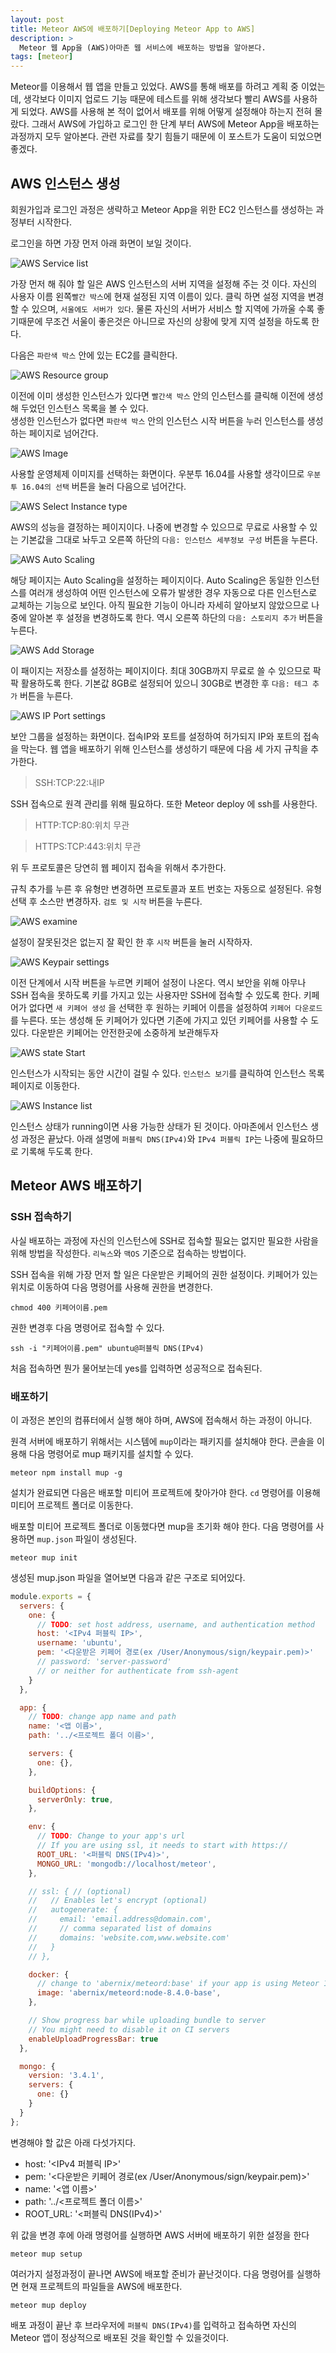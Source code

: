```yaml
---
layout: post
title: Meteor AWS에 배포하기[Deploying Meteor App to AWS]
description: >
  Meteor 웹 App을 (AWS)아마존 웹 서비스에 배포하는 방법을 알아본다.
tags: [meteor]
---
```


Meteor를 이용해서 웹 앱을 만들고 있었다. AWS를 통해 배포를 하려고 계획 중 이었는데, 생각보다 이미지 업로드 기능 때문에 테스트를 위해 생각보다 빨리 AWS를 사용하게 되었다. AWS를 사용해 본 적이 없어서 배포를 위해 어떻게 설정해야 하는지 전혀 몰랐다. 그래서 AWS에 가입하고 로그인 한 단계 부터 AWS에 Meteor App을 배포하는 과정까지 모두 알아본다. 관련 자료를 찾기 힘들기 때문에 이 포스트가 도움이 되었으면 좋겠다.

## AWS 인스턴스 생성
회원가입과 로그인 과정은 생략하고 Meteor App을 위한 EC2 인스턴스를 생성하는 과정부터 시작한다.

로그인을 하면 가장 먼저 아래 화면이 보일 것이다.

![](https://skaiblue.github.io/assets/img/posts/meteor/awsdeploy/1.png "AWS Service list")

가장 먼저 해 줘야 할 일은 AWS 인스턴스의 서버 지역을 설정해 주는 것 이다.
자신의 사용자 이름 왼쪽`빨간 박스`에 현재 설정된 지역 이름이 있다.
클릭 하면 설정 지역을 변경할 수 있으며, `서울에도 서버가 있다`. 물론 자신의 서버가 서비스 할 지역에 가까울 수록 좋기때문에 무조건 서울이 좋은것은 아니므로 자신의 상황에 맞게 지역 설정을 하도록 한다.

다음은 `파란색 박스` 안에 있는 EC2를 클릭한다.

![](https://skaiblue.github.io/assets/img/posts/meteor/awsdeploy/2.png "AWS Resource group")

이전에 이미 생성한 인스턴스가 있다면 `빨간색 박스` 안의 인스턴스를 클릭해 이전에 생성해 두었던 인스턴스 목록을 볼 수 있다.<br>
생성한 인스턴스가 없다면 `파란색 박스` 안의 인스턴스 시작 버튼을 누러 인스턴스를 생성하는 페이지로 넘어간다.

![](https://skaiblue.github.io/assets/img/posts/meteor/awsdeploy/3.png "AWS Image")

사용할 운영체제 이미지를 선택하는 화면이다. 우분투 16.04를 사용할 생각이므로 `우분투 16.04의 선택` 버튼을 눌러 다음으로 넘어간다.

![](https://skaiblue.github.io/assets/img/posts/meteor/awsdeploy/4.png "AWS Select Instance type")

AWS의 성능을 결정하는 페이지이다. 나중에 변경할 수 있으므로 무료로 사용할 수 있는 기본값을 그대로 놔두고 오른쪽 하단의 `다음: 인스턴스 세부정보 구성` 버튼을 누른다.

![](https://skaiblue.github.io/assets/img/posts/meteor/awsdeploy/5.png "AWS Auto Scaling")

해당 페이지는 Auto Scaling을 설정하는 페이지이다. Auto Scaling은 동일한 인스턴스를 여러개 생성하여 어떤 인스턴스에 오류가 발생한 경우 자동으로 다른 인스턴스로 교체하는 기능으로 보인다. 아직 필요한 기능이 아니라 자세히 알아보지 않았으므로 나중에 알아본 후 설정을 변경하도록 한다. 역시 오른쪽 하단의 `다음: 스토리지 추가` 버튼을 누른다.

![](https://skaiblue.github.io/assets/img/posts/meteor/awsdeploy/6.png "AWS Add Storage")

이 패이지는 저장소를 설정하는 페이지이다. 최대 30GB까지 무료로 쓸 수 있으므로 팍팍 활용하도록 한다. 기본값 8GB로 설정되어 있으니 30GB로 변경한 후 `다음: 테그 추가` 버튼을 누른다.

![](https://skaiblue.github.io/assets/img/posts/meteor/awsdeploy/7.png "AWS IP Port settings")

보안 그룹을 설정하는 화면이다. 접속IP와 포트를 설정하여 허가되지 IP와 포트의 접속을 막는다. 웹 앱을 배포하기 위해 인스턴스를 생성하기 때문에 다음 세 가지 규칙을 추가한다.

> SSH:TCP:22:내IP

SSH 접속으로 원격 관리를 위해 필요하다. 또한 Meteor deploy 에 ssh를 사용한다.

> HTTP:TCP:80:위치 무관

> HTTPS:TCP:443:위치 무관

위 두 프로토콜은 당연히 웹 페이지 접속을 위해서 추가한다.

규칙 추가를 누른 후 유형만 변경하면 프로토콜과 포트 번호는 자동으로 설정된다.
유형 선택 후 소스만 변경하자. `검토 및 시작` 버튼을 누른다.

![](https://skaiblue.github.io/assets/img/posts/meteor/awsdeploy/8.png "AWS examine")

설정이 잘못된것은 없는지 잘 확인 한 후 `시작` 버튼을 눌러 시작하자.

![](https://skaiblue.github.io/assets/img/posts/meteor/awsdeploy/9.png "AWS Keypair settings")

이전 단계에서 시작 버튼을 누르면 키페어 설정이 나온다. 역시 보안을 위해 아무나 SSH 접속을 못하도록 키를 가지고 있는 사용자만 SSH에 접속할 수 있도록 한다. 키페어가 없다면 `새 키페어 생성` 을 선택한 후 원하는 키페어 이름을 설정하여 `키페어 다운로드`를 누른다. 또는 생성해 둔 키페어가 있다면 기존에 가지고 있던 키페어를 사용할 수 도 있다.
다운받은 키페어는 안전한곳에 소중하게 보관해두자

![](https://skaiblue.github.io/assets/img/posts/meteor/awsdeploy/10.png "AWS state Start")

인스턴스가 시작되는 동안 시간이 걸릴 수 있다.
`인스턴스 보기`를 클릭하여 인스턴스 목록 페이지로 이동한다.

![](https://skaiblue.github.io/assets/img/posts/meteor/awsdeploy/11.png "AWS Instance list")

인스턴스 상태가 running이면 사용 가능한 상태가 된 것이다. 아마존에서 인스턴스 생성 과정은 끝났다. 아래 설명에 `퍼블릭 DNS(IPv4)`와 `IPv4 퍼블릭 IP`는 나중에 필요하므로 기록해 두도록 한다.

## Meteor AWS 배포하기

### SSH 접속하기
사실 배포하는 과정에 자신의 인스턴스에 SSH로 접속할 필요는 없지만 필요한 사람을 위해 방법을 작성한다. `리눅스`와 `맥OS` 기준으로 접속하는 방법이다.

SSH 접속을 위해 가장 먼저 할 일은 다운받은 키페어의 권한 설정이다. 키페어가 있는 위치로 이동하여 다음 명령어를 사용해 권한을 변경한다.

```
chmod 400 키페어이름.pem
```
권한 변경후 다음 명령어로 접속할 수 있다.
```
ssh -i "키페어이름.pem" ubuntu@퍼블릭 DNS(IPv4)
```

처음 접속하면 뭔가 물어보는데 yes를 입력하면 성공적으로 접속된다.

### 배포하기
이 과정은 본인의 컴퓨터에서 실행 해야 하며, AWS에 접속해서 하는 과정이 아니다.

원격 서버에 배포하기 위해서는 시스템에 `mup`이라는 패키지를 설치해야 한다. 
콘솔을 이용해 다음 명령어로 mup 패키지를 설치할 수 있다.

```
meteor npm install mup -g
```

설치가 완료되면 다음은 배포할 미티어 프로젝트에 찾아가야 한다. `cd` 명령어를 이용해 미티어 프로젝트 폴더로 이동한다.

배포할 미티어 프로젝트 폴더로 이동했다면 mup을 초기화 해야 한다.
다음 명령어를 사용하면 `mup.json` 파일이 생성된다.
```
meteor mup init
```

생성된 mup.json 파일을 열어보면 다음과 같은 구조로 되어있다.
```js
module.exports = {
  servers: {
    one: {
      // TODO: set host address, username, and authentication method
      host: '<IPv4 퍼블릭 IP>',
      username: 'ubuntu',
      pem: '<다운받은 키페어 경로(ex /User/Anonymous/sign/keypair.pem)>'
      // password: 'server-password'
      // or neither for authenticate from ssh-agent
    }
  },

  app: {
    // TODO: change app name and path
    name: '<앱 이름>',
    path: '../<프로젝트 폴더 이름>',

    servers: {
      one: {},
    },

    buildOptions: {
      serverOnly: true,
    },

    env: {
      // TODO: Change to your app's url
      // If you are using ssl, it needs to start with https://
      ROOT_URL: '<퍼블릭 DNS(IPv4)>',
      MONGO_URL: 'mongodb://localhost/meteor',
    },

    // ssl: { // (optional)
    //   // Enables let's encrypt (optional)
    //   autogenerate: {
    //     email: 'email.address@domain.com',
    //     // comma separated list of domains
    //     domains: 'website.com,www.website.com'
    //   }
    // },

    docker: {
      // change to 'abernix/meteord:base' if your app is using Meteor 1.4 - 1.5
      image: 'abernix/meteord:node-8.4.0-base',
    },

    // Show progress bar while uploading bundle to server
    // You might need to disable it on CI servers
    enableUploadProgressBar: true
  },

  mongo: {
    version: '3.4.1',
    servers: {
      one: {}
    }
  }
};

```

변경해야 할 값은 아래 다섯가지다.
- host: '<IPv4 퍼블릭 IP>'
- pem: '<다운받은 키페어 경로(ex /User/Anonymous/sign/keypair.pem)>'
- name: '<앱 이름>'
- path: '../<프로젝트 폴더 이름>'
- ROOT_URL: '<퍼블릭 DNS(IPv4)>'

위 값을 변경 후에 아래 명령어를 실행하면 AWS 서버에 배포하기 위한 설정을 한다
```
meteor mup setup
```
여러가지 설정과정이 끝나면 AWS에 배포할 준비가 끝난것이다.
다음 명령어를 실행하면 현재 프로젝트의 파일들을 AWS에 배포한다.

```
meteor mup deploy
```
배포 과정이 끝난 후 브라우저에 `퍼블릭 DNS(IPv4)`를 입력하고 접속하면 자신의 Meteor 앱이 정상적으로 배포된 것을 확인할 수 있을것이다.